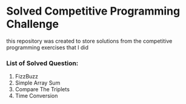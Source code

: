 # Solved Competitive Programming Challenge

this repository was created to store solutions from the competitive programming exercises that I did

### List of Solved Question:
 1. FizzBuzz
 2. Simple Array Sum
 3. Compare The Triplets
 4. Time Conversion